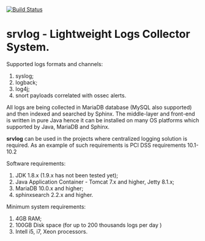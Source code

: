 [![Build Status](https://travis-ci.org/payneteasy/srvlog.svg?branch=master)](https://travis-ci.org/payneteasy/srvlog)

srvlog - **Lightweight Logs Collector System.**
===

Supported logs formats and channels:
1) syslog;
2) logback;
3) log4j;
3) snort payloads correlated with ossec alerts.

All logs are being collected in MariaDB database 
(MySQL also supported) and then indexed and searched 
by Sphinx. The middle-layer and front-end is written 
in pure Java hence it can be installed on many OS platforms 
which supported by Java, MariaDB and Sphinx. 

**srvlog** can be used in the projects where centralized 
logging solution is required. As an example of such 
requirements is PCI DSS requirements 10.1-10.2 

Software requirements:
1) JDK 1.8.x (1.9.x has not been tested yet);
2) Java Application Container - Tomcat 7.x and higher, Jetty 8.1.x;
2) MariaDB 10.0.x and higher;
3) sphinxsearch 2.2.x and higher.

Minimum system requirements:
1) 4GB RAM;
2) 100GB Disk space (for up to 200 thousands logs per day )
3) Intell i5, i7, Xeon processors.



